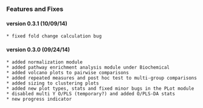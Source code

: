 ### Features and Fixes
#### version 0.3.1 (10/09/14)
    * fixed fold change calculation bug
    
#### version 0.3.0 (09/24/14)
    * added normalization module
    * added pathway enrichment analysis module under Biochemical
    * added volcano plots to pairwise comparisons
    * added repeated measures and post hoc test to multi-group comparisons
    * added sizing to clustering plots
    * added new plot types, stats and fixed minor bugs in the PLot module
    * disabled multi Y O/PLS (temporary?) and added O/PLS-DA stats
    * new progress indicator

